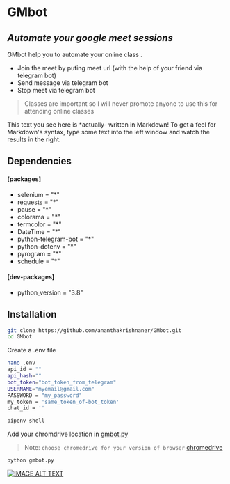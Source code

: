 # GMbot
## _Automate your google meet sessions_




GMbot help you to automate your online class .

- Join the meet by puting meet url (with the help of your friend via 
telegram bot)
- Send message via telegram bot
- Stop meet via telegram bot


> Classes are important so I will never promote anyone to use this for 
attending online classes


This text you see here is *actually- written in Markdown! To get a feel
for Markdown's syntax, type some text into the left window and
watch the results in the right.

## Dependencies

#### [packages]
- selenium = "*"
- requests = "*"
- pause = "*"
- colorama = "*"
- termcolor = "*"
- DateTime = "*"
- python-telegram-bot = "*"
- python-dotenv = "*"
- pyrogram = "*"
- schedule = "*"

#### [dev-packages]
- python_version = "3.8"


## Installation

```sh
git clone https://github.com/ananthakrishnaner/GMbot.git
cd GMbot
```

Create a .env file

```sh
nano .env
api_id = ""
api_hash=""
bot_token="bot_token_from_telegram"
USERNAME="myemail@gmail.com"
PASSWORD = "my_password"
my_token = 'same_token_of-bot_token'
chat_id = ''

```



```sh
pipenv shell
```

Add your chromdrive location in 
[gmbot.py](https://github.com/ananthakrishnaner/GMbot/blob/main/gmbot.py#L35)
> Note: `choose chromedrive for your version of browser` 
[chromedrive](https://chromedriver.chromium.org/)

```sh
python gmbot.py
```
[![IMAGE ALT 
TEXT](https://github.com/ananthakrishnaner/GMbot/blob/main/img/gmbotimage.JPG?raw=true)](http://www.youtube.com/watch?v=u1Xhm12Ga2M 
"Video Poc")



